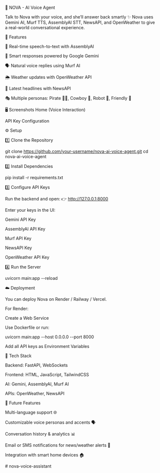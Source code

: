 🌟 NOVA - AI Voice Agent

Talk to Nova with your voice, and she’ll answer back smartly ✨
Nova uses Gemini AI, Murf TTS, AssemblyAI STT, NewsAPI, and OpenWeather to give a real-world conversational experience.

🚀 Features

🎤 Real-time speech-to-text with AssemblyAI

🧠 Smart responses powered by Google Gemini

🗣️ Natural voice replies using Murf AI

🌦️ Weather updates with OpenWeather API

📰 Latest headlines with NewsAPI

🎭 Multiple personas: Pirate 🏴‍☠️, Cowboy 🤠, Robot 🤖, Friendly 🙂

🖥️ Screenshots
Home (Voice Interaction)

API Key Configuration

⚙️ Setup

1️⃣ Clone the Repository

git clone https://github.com/your-username/nova-ai-voice-agent.git
cd nova-ai-voice-agent


2️⃣ Install Dependencies

pip install -r requirements.txt


3️⃣ Configure API Keys

Run the backend and open:
👉 http://127.0.0.1:8000

Enter your keys in the UI:

Gemini API Key

AssemblyAI API Key

Murf API Key

NewsAPI Key

OpenWeather API Key

4️⃣ Run the Server

uvicorn main:app --reload

☁️ Deployment

You can deploy Nova on Render / Railway / Vercel.

For Render:

Create a Web Service

Use Dockerfile or run:

uvicorn main:app --host 0.0.0.0 --port 8000


Add all API keys as Environment Variables

📌 Tech Stack

Backend: FastAPI, WebSockets

Frontend: HTML, JavaScript, TailwindCSS

AI: Gemini, AssemblyAI, Murf AI

APIs: OpenWeather, NewsAPI

🌟 Future Features

Multi-language support 🌐

Customizable voice personas and accents 🗣️

Conversation history & analytics 📊

Email or SMS notifications for news/weather alerts 📩

Integration with smart home devices 🏠

#   n o v a - v o i c e - a s s i s t a n t  
 